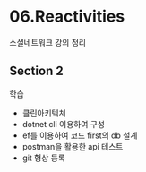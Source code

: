 # 06.Reactivities

소셜네트워크 강의 정리

## Section 2

학습

* 클린아키텍쳐
* dotnet cli 이용하여 구성
* ef를 이용하여 코드 first의 db 설계
* postman을 활용한 api 테스트
* git 형상 등록
